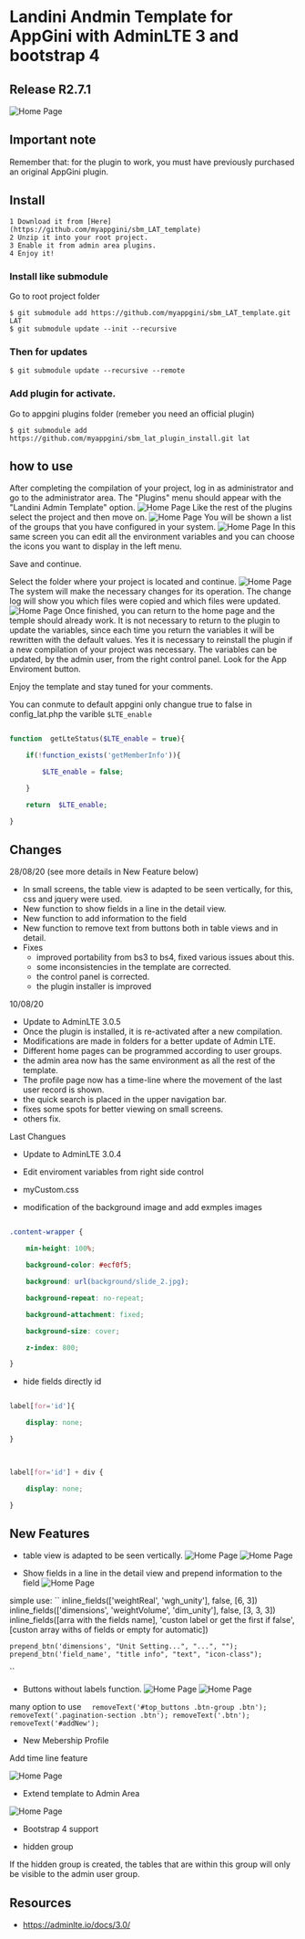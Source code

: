 
# Landini Andmin Template for AppGini with AdminLTE 3 and bootstrap 4

## Release R2.7.1


![Home Page](https://raw.githubusercontent.com/myappgini/LandiniAdminTemplate/master/LAT/screenshots/Template001.PNG)

## Important note

Remember that: for the plugin to work, you must have previously purchased an original AppGini plugin.

## Install

    1 Download it from [Here](https://github.com/myappgini/sbm_LAT_template)
    2 Unzip it into your root project.
    3 Enable it from admin area plugins.
    4 Enjoy it!

### Install like submodule
Go to root project folder

    $ git submodule add https://github.com/myappgini/sbm_LAT_template.git LAT
    $ git submodule update --init --recursive

### Then for updates
    $ git submodule update --recursive --remote

### Add plugin for activate.
Go to appgini plugins folder (remeber you need an official plugin)

    $ git submodule add https://github.com/myappgini/sbm_lat_plugin_install.git lat
    

## how to use

After completing the compilation of your project, log in as administrator and go to the administrator area. The "Plugins" menu should appear with the "Landini Admin Template" option.
![Home Page](https://raw.githubusercontent.com/myappgini/LandiniAdminTemplate/master/LAT/screenshots/plugin000.PNG)
Like the rest of the plugins select the project and then move on.
![Home Page](https://raw.githubusercontent.com/myappgini/LandiniAdminTemplate/master/LAT/screenshots/plugin001.PNG)
You will be shown a list of the groups that you have configured in your system.
![Home Page](https://raw.githubusercontent.com/myappgini/LandiniAdminTemplate/master/LAT/screenshots/plugin002.PNG)
In this same screen you can edit all the environment variables and you can choose the icons you want to display in the left menu.

Save and continue.

Select the folder where your project is located and continue.
![Home Page](https://raw.githubusercontent.com/myappgini/LandiniAdminTemplate/master/LAT/screenshots/plugin003.PNG)
The system will make the necessary changes for its operation.
The change log will show you which files were copied and which files were updated.
![Home Page](https://raw.githubusercontent.com/myappgini/LandiniAdminTemplate/master/LAT/screenshots/plugin004.PNG)
Once finished, you can return to the home page and the temple should already work.
It is not necessary to return to the plugin to update the variables, since each time you return the variables it will be rewritten with the default values. Yes it is necessary to reinstall the plugin if a new compilation of your project was necessary.
The variables can be updated, by the admin user, from the right control panel. Look for the App Enviroment button.

Enjoy the template and stay tuned for your comments.

You can conmute to default appgini only changue true to false in config_lat.php the varible ```$LTE_enable```

```php

function  getLteStatus($LTE_enable = true){

    if(!function_exists('getMemberInfo')){

        $LTE_enable = false;

    }

    return  $LTE_enable;

}

```

## Changes
28/08/20 (see more details in New Feature below)
- In small screens, the table view is adapted to be seen vertically, for this, css and jquery were used.
- New function to show fields in a line in the detail view.
- New function to add information to the field
- New function to remove text from buttons both in table views and in detail.
- Fixes
     - improved portability from bs3 to bs4, fixed various issues about this.
     - some inconsistencies in the template are corrected.
     - the control panel is corrected.
     - the plugin installer is improved

10/08/20
- Update to AdminLTE 3.0.5
- Once the plugin is installed, it is re-activated after a new compilation.
- Modifications are made in folders for a better update of Admin LTE.
- Different home pages can be programmed according to user groups.
- the admin area now has the same environment as all the rest of the template.
- The profile page now has a time-line where the movement of the last user record is shown.
- the quick search is placed in the upper navigation bar.
- fixes some spots for better viewing on small screens.
- others fix.

Last Changues

- Update to AdminLTE 3.0.4

- Edit enviroment variables from right side control

- myCustom.css

- modification of the background image and add exmples images

```css

.content-wrapper {

    min-height: 100%;

    background-color: #ecf0f5;

    background: url(background/slide_2.jpg);

    background-repeat: no-repeat;

    background-attachment: fixed;

    background-size: cover;

    z-index: 800;

}

```

- hide fields directly id

```css

label[for='id']{

    display: none;

}

  

label[for='id'] + div {

    display: none;

}

```

## New Features

- table view is adapted to be seen vertically.
![Home Page](https://raw.githubusercontent.com/myappgini/LandiniAdminTemplate/master/LAT/screenshots/TableNormalView.PNG)
![Home Page](https://raw.githubusercontent.com/myappgini/LandiniAdminTemplate/master/LAT/screenshots/TableSamallScreen.PNG)

- Show fields in a line in the detail view and prepend information to the field
![Home Page](https://raw.githubusercontent.com/myappgini/LandiniAdminTemplate/master/LAT/screenshots/Prepend_info.png.PNG)

simple use:
``
    inline_fields(['weightReal', 'wgh_unity'], false, [6, 3])
    inline_fields(['dimensions', 'weightVolume', 'dim_unity'], false, [3, 3, 3])
    inline_fields([arra with the fields name], 'custon label or get the first if false', [custon array withs of fields or empty for automatic])

    prepend_btn('dimensions', "Unit Setting...", "...", "");
    prepend_btn('field_name', "title info", "text", "icon-class");

``
- Buttons without labels function.
![Home Page](https://raw.githubusercontent.com/myappgini/LandiniAdminTemplate/master/LAT/screenshots/buttons_without_label.png.PNG)
![Home Page](https://raw.githubusercontent.com/myappgini/LandiniAdminTemplate/master/LAT/screenshots/buttons_without_label_TV.png.PNG)

many option to use
``  
    removeText('#top_buttons .btn-group .btn');
    removeText('.pagination-section .btn');
    removeText('.btn');
    removeText('#addNew');
``

- New Mebership Profile

Add time line feature

![Home Page](https://raw.githubusercontent.com/myappgini/LandiniAdminTemplate/master/LAT/screenshots/Template003.PNG)

- Extend template to Admin Area

![Home Page](https://raw.githubusercontent.com/myappgini/LandiniAdminTemplate/master/LAT/screenshots/Template011.PNG)

- Bootstrap 4 support

- hidden group

If the hidden group is created, the tables that are within this group will only be visible to the admin user group.

## Resources
  
- https://adminlte.io/docs/3.0/
